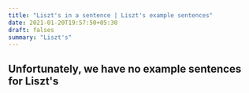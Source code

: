 ```yaml
---
title: "Liszt's in a sentence | Liszt's example sentences"
date: 2021-01-20T19:57:50+05:30
draft: falses
summary: "Liszt's"
---
```

## Unfortunately, we have no example sentences for Liszt's                 
